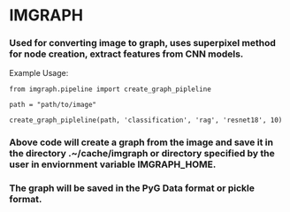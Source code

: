 # IMGRAPH 

### Used for converting image to graph, uses superpixel method for node creation, extract features from CNN models. 

Example Usage: 

```
from imgraph.pipeline import create_graph_pipleline

path = "path/to/image"

create_graph_pipleline(path, 'classification', 'rag', 'resnet18', 10)

```

### Above code will create a graph from the image and save it in the directory .~/cache/imgraph or directory specified by the user in enviornment variable IMGRAPH_HOME.

### The graph will be saved in the PyG Data format or pickle format.




